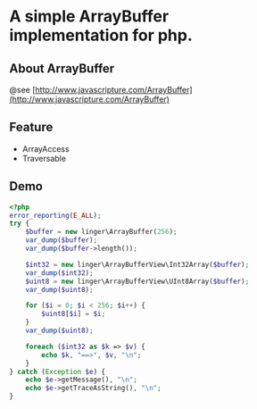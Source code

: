 #  A simple ArrayBuffer implementation for php.

## About ArrayBuffer

@see [http://www.javascripture.com/ArrayBuffer](http://www.javascripture.com/ArrayBuffer)

## Feature

- ArrayAccess
- Traversable

## Demo

```php
<?php
error_reporting(E_ALL);
try {
    $buffer = new linger\ArrayBuffer(256);
    var_dump($buffer);
    var_dump($buffer->length());

    $int32 = new linger\ArrayBufferView\Int32Array($buffer);
    var_dump($int32);
    $uint8 = new linger\ArrayBufferView\UInt8Array($buffer);
    var_dump($uint8);

    for ($i = 0; $i < 256; $i++) {
        $uint8[$i] = $i;
    }   
    var_dump($uint8);

    foreach ($int32 as $k => $v) {
        echo $k, "==>", $v, "\n";
    }
} catch (Exception $e) {
    echo $e->getMessage(), "\n";
    echo $e->getTraceAsString(), "\n";
}
```

